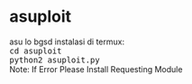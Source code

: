 # asuploit
asu lo bgsd 
instalasi di termux:<br /><tt>cd asuploit</tt><tt><br />python2 asuploit.py<br /></tt>Note: If Error Please Install Requesting Module
